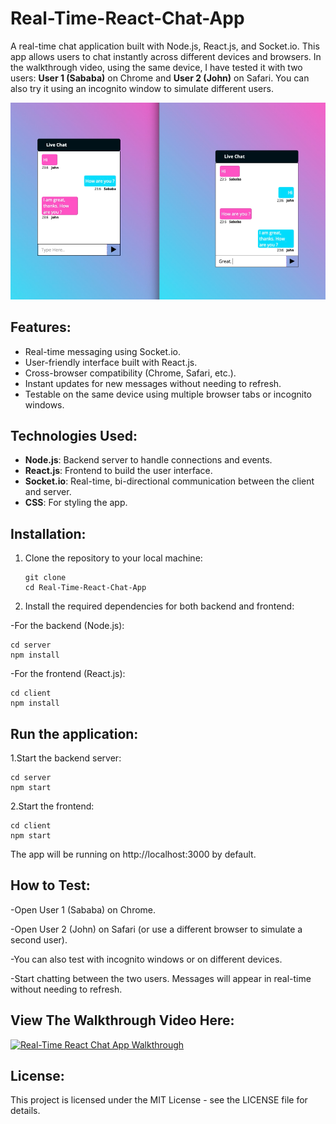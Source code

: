 # Real-Time-React-Chat-App

A real-time chat application built with Node.js, React.js, and Socket.io. This app allows users to chat instantly across different devices and browsers. In the walkthrough video, using the same device, I have tested it with two users: **User 1 (Sababa)** on Chrome and **User 2 (John)** on Safari. You can also try it using an incognito window to simulate different users.

![REALTIMECHAT](screenshots/3.png)


## Features:

- Real-time messaging using Socket.io.
- User-friendly interface built with React.js.
- Cross-browser compatibility (Chrome, Safari, etc.).
- Instant updates for new messages without needing to refresh.
- Testable on the same device using multiple browser tabs or incognito windows.

## Technologies Used:

- **Node.js**: Backend server to handle connections and events.
- **React.js**: Frontend to build the user interface.
- **Socket.io**: Real-time, bi-directional communication between the client and server.
- **CSS**: For styling the app.

## Installation:

1. Clone the repository to your local machine:
   ```
   git clone 
   cd Real-Time-React-Chat-App
   ```
   
2. Install the required dependencies for both backend and frontend:

-For the backend (Node.js):
```
cd server
npm install
```

-For the frontend (React.js):
```
cd client
npm install
```

## Run the application:

1.Start the backend server:
```
cd server
npm start
```
2.Start the frontend:
```
cd client
npm start
```
The app will be running on http://localhost:3000 by default.

## How to Test:

-Open User 1 (Sababa) on Chrome.

-Open User 2 (John) on Safari (or use a different browser to simulate a second user).

-You can also test with incognito windows or on different devices.

-Start chatting between the two users. Messages will appear in real-time without needing to refresh.

## View The Walkthrough Video Here:

[![Real-Time React Chat App Walkthrough](https://img.youtube.com/vi/p5ZnppCVRsI/0.jpg)](https://youtu.be/p5ZnppCVRsI)


## License:

This project is licensed under the MIT License - see the LICENSE file for details.


